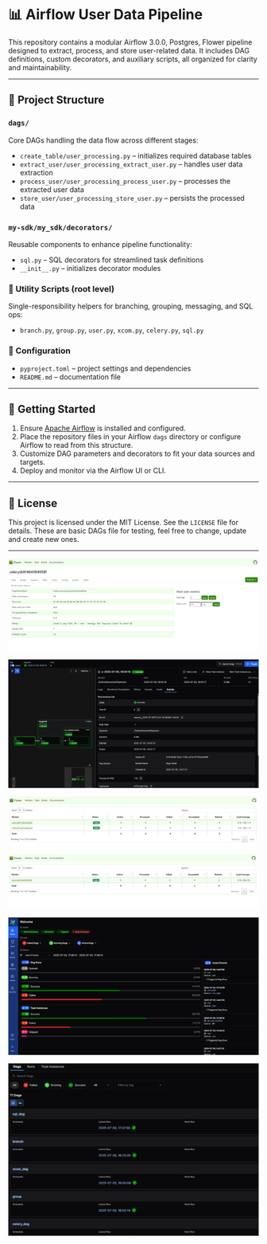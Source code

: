 # 📊 Airflow User Data Pipeline

This repository contains a modular Airflow 3.0.0, Postgres, Flower pipeline designed to extract, process, and store user-related data. It includes DAG definitions, custom decorators, and auxiliary scripts, all organized for clarity and maintainability.

---

## 📁 Project Structure

### `dags/`
Core DAGs handling the data flow across different stages:

- `create_table/user_processing.py` – initializes required database tables
- `extract_user/user_processing_extract_user.py` – handles user data extraction
- `process_user/user_processing_process_user.py` – processes the extracted user data
- `store_user/user_processing_store_user.py` – persists the processed data

### `my-sdk/my_sdk/decorators/`
Reusable components to enhance pipeline functionality:

- `sql.py` – SQL decorators for streamlined task definitions
- `__init__.py` – initializes decorator modules

### 🔧 Utility Scripts (root level)
Single-responsibility helpers for branching, grouping, messaging, and SQL ops:

- `branch.py`, `group.py`, `user.py`, `xcom.py`, `celery.py`, `sql.py`

### 📄 Configuration
- `pyproject.toml` – project settings and dependencies
- `README.md` – documentation file

---

## 🚀 Getting Started

1. Ensure [Apache Airflow](https://airflow.apache.org/) is installed and configured.
2. Place the repository files in your Airflow `dags` directory or configure Airflow to read from this structure.
3. Customize DAG parameters and decorators to fit your data sources and targets.
4. Deploy and monitor via the Airflow UI or CLI.

---

## 📜 License

This project is licensed under the MIT License. See the `LICENSE` file for details. These are basic DAGs file for testing, feel free to change, update and create new ones.

---

![flower](./imgs/flower.png)

![group](./imgs/group.png)

![flower2](./imgs/flower2.png)

![flower1](./imgs/flower1.png)

![Screenshot_1](./imgs/Screenshot_1.png)

![Screenshot_2](./imgs/Screenshot_2.png)
